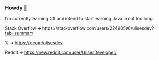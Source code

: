 ### Howdy 🫡
I’m currently learning C# and intend to start learning Java in not too long.


Stack Overflow ➜ https://stackoverflow.com/users/22490596/ulisesdev?tab=summary

𝕏 ➜ https://x.com/ulisesdev

Reddit ➜ https://new.reddit.com/user/UlisesDeveloper/
<!--
https://raw.githubusercontent.com/gauravghongde/social-icons/master/PNG/Color/Reddit.png
**UlisesDeveloper/UlisesDeveloper** is a ✨ _special_ ✨ repository because its `README.md` (this file) appears on your GitHub profile.

Here are some ideas to get you started:

- 🔭 I’m currently working on ...
- 🌱 I’m currently learning ...
- 👯 I’m looking to collaborate on ...
- 🤔 I’m looking for help with ...
- 💬 Ask me about ...
- 📫 How to reach me: ...
- 😄 Pronouns: ...
- ⚡ Fun fact: ...
-->
